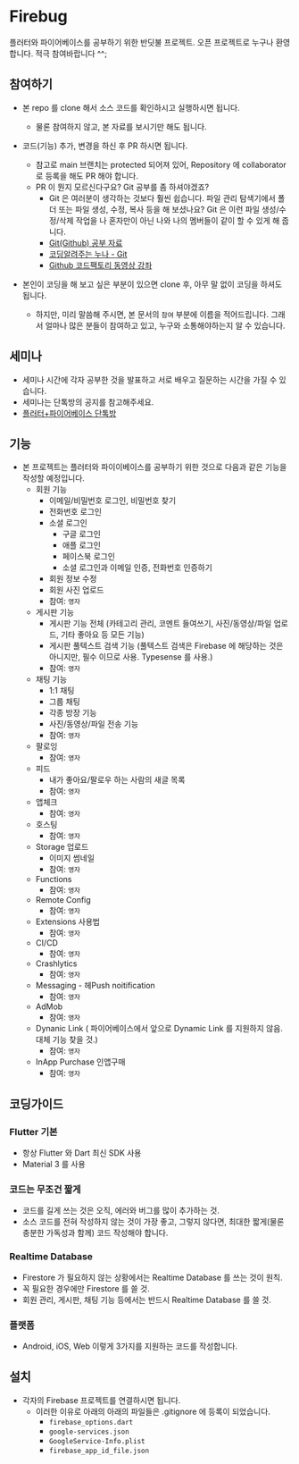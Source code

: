 # Firebug

플러터와 파이어베이스를 공부하기 위한 반딧불 프로젝트. 오픈 프로젝트로 누구나 환영합니다. 적극 참여바랍니다 ^^;

## 참여하기

- 본 repo 를 clone 해서 소스 코드를 확인하시고 실행하시면 됩니다.
  - 물론 참여하지 않고, 본 자료를 보시기만 해도 됩니다.

- 코드(기능) 추가, 변경을 하신 후 PR 하시면 됩니다.
  - 참고로 main 브랜치는 protected 되어져 있어, Repository 에 collaborator 로 등록을 해도 PR 해야 합니다.
  - PR 이 뭔지 모르신다구요? Git 공부를 좀 하셔야겠죠?
    - Git 은 여러분이 생각하는 것보다 훨씬 쉽습니다. 파일 관리 탐색기에서 폴더 또는 파일 생성, 수정, 복사 등을 해 보셨나요? Git 은 이런 파일 생성/수정/삭제 작업을 나 혼자만이 아닌 나와 나의 멤버들이 같이 할 수 있게 해 줍니다.
    -  [Git(Github) 공부  자료](https://velog.io/@2-pi-r/%EA%B9%83-%EA%B9%83%ED%97%88%EB%B8%8C-%EA%B3%B5%EB%B6%80%EC%9E%90%EB%A3%8C-%EC%B6%94%EC%B2%9C)
    -  [코딩알려주는 누나 - Git](https://www.youtube.com/watch?v=cwC8t9dno2s)
    -  [Github 코드팩토리 동영상 강좌](https://www.youtube.com/watch?v=c4NbqmewsWU)

- 본인이 코딩을 해 보고 싶은 부분이 있으면 clone 후, 아무 말 없이 코딩을 하셔도 됩니다.
  - 하지만, 미리 말씀해 주시면, 본 문서의 `참여` 부분에 이름을 적어드립니다. 그래서 얼마나 많은 분들이 참여하고 있고, 누구와 소통해야하는지 알 수 있습니다.


## 세미나

- 세미나 시간에 각자 공부한 것을 발표하고 서로 배우고 질문하는 시간을 가질 수 있습니다.
- 세미나는 단톡방의 공지를 참고해주세요.
- [플러터+파이어베이스 단톡방](https://open.kakao.com/o/gaScS0nf)



## 기능

- 본 프로젝트는 플러터와 파이이베이스를 공부하기 위한 것으로 다음과 같은 기능을 작성할 예정입니다.
  - 회원 기능
    - 이메일/비밀번호 로그인, 비밀번호 찾기
    - 전화번호 로그인
    - 소셜 로그인
      - 구글 로그인
      - 애플 로그인
      - 페이스북 로그인
      - 소셜 로그인과 이메일 인증, 전화번호 인증하기
    - 회원 정보 수정
    - 회원 사진 업로드
    - 참여: `영자`
  - 게시판 기능
    - 게시판 기능 전체 (카테고리 관리, 코멘트 들여쓰기, 사진/동영상/파일 업로드, 기타 좋아요 등 모든 기능)
    - 게시판 풀텍스트 검색 기능 (풀텍스트 검색은 Firebase 에 해당하는 것은 아니지만, 필수 이므로 사용. Typesense 를 사용.)
    - 참여: `영자`
  - 채팅 기능
    - 1:1 채팅
    - 그룹 채팅
    - 각종 방장 기능
    - 사진/동영상/파일 전송 기능
    - 참여: `영자`
  - 팔로잉
    - 참여: `영자`
  - 피드
    - 내가 좋아요/팔로우 하는 사람의 새글 목록
    - 참여: `영자`
  - 앱체크
    - 참여: `영자`
  - 호스팅
    - 참여: `영자`
  - Storage 업로드
    - 이미지 썸네일
    - 참여: `영자`
  - Functions
    - 참여: `영자`
  - Remote Config
    - 참여: `영자`
  - Extensions 사용법
    - 참여: `영자`
  - CI/CD
    - 참여: `영자`
  - Crashlytics
    - 참여: `영자`
  - Messaging - 헤Push noitification
    - 참여: `영자`
  - AdMob
    - 참여: `영자`
  - Dynanic Link ( 파이어베이스에서 앞으로 Dynamic Link 를 지원하지 않음. 대체 기능 찾을 것.)
    - 참여: `영자`
  - InApp Purchase 인앱구매
    - 참여: `영자`


## 코딩가이드

### Flutter 기본

- 항상 Flutter 와 Dart 최신 SDK 사용
- Material 3 를 사용


### 코드는 무조건 짧게

- 코드를 길게 쓰는 것은 오직, 에러와 버그를 많이 추가하는 것.
- 소스 코드를 전혀 작성하지 않는 것이 가장 좋고, 그렇지 않다면, 최대한 짧게(물론 충분한 가독성과 함께) 코드 작성해야 합니다.

### Realtime Database

- Firestore 가 필요하지 않는 상황에서는 Realtime Database 를 쓰는 것이 원칙.
- 꼭 필요한 경우에만 Firestore 를 쓸 것.
- 회원 관리, 게시판, 채팅 기능 등에서는 반드시 Realtime Database 를 쓸 것.



### 플랫폼

- Android, iOS, Web 이렇게 3가지를 지원하는 코드를 작성합니다.


## 설치

- 각자의 Firebase 프로젝트를 연결하시면 됩니다.
  - 이러한 이유로 아래의 아래의 파일들은 .gitignore 에 등록이 되었습니다.
    - `firebase_options.dart`
    - `google-services.json`
    - `GoogleService-Info.plist`
    - `firebase_app_id_file.json`



